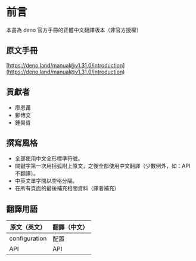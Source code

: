 # 前言

本書為 deno 官方手冊的正體中文翻譯版本（非官方授權）

## 原文手冊
[https://deno.land/manual@v1.31.0/introduction](https://deno.land/manual@v1.31.0/introduction)


## 貢獻者
* 廖恩莆
* 鄭博文
* 鍾昊哲

## 撰寫風格
* 全部使用中文全形標準符號。
* 關鍵字第一次用括弧附上原文，之後全部使用中文翻譯（少數例外，如：API 不翻譯）。
* 中英文單字間以空格分隔。
* 在所有頁面的最後補充相關資料（譯者補充）

## 翻譯用語

|   原文（英文）  |      翻譯（中文）     |
|---------------|:--------------------|
| configuration | 配置                 |
| API           | API                 |
